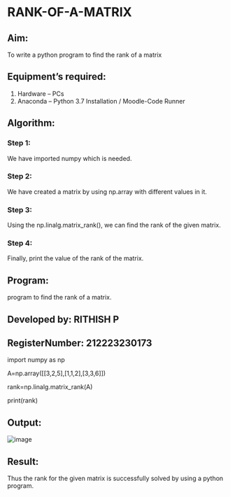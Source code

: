 # RANK-OF-A-MATRIX
## Aim:
To write a python program to find the rank of a matrix
## Equipment’s required:
1. 	Hardware – PCs
2. 	Anaconda – Python 3.7 Installation / Moodle-Code Runner
## Algorithm:
### Step 1: 
We have imported numpy which is needed.

### Step 2: 
We have created a matrix by using np.array with different values in it.

### Step 3: 
Using the np.linalg.matrix_rank(), we can find the rank of the given matrix.

### Step 4: 
Finally, print the value of the rank of the matrix.

## Program:
  program to find the rank of a matrix.
  
## Developed by: RITHISH P

## RegisterNumber: 212223230173


import numpy as np

A=np.array([[3,2,5],[1,1,2],[3,3,6]])

rank=np.linalg.matrix_rank(A)

print(rank)

## Output:
![image](https://github.com/RITHISHlearn/RANK-OF-A-MATRIX/assets/145446645/23f77830-39db-4c46-9337-81845a1a58c3)



## Result:
Thus the rank for the given matrix is successfully solved by  using a python program.

